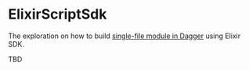 # ElixirScriptSdk

The exploration on how to build [single-file module in Dagger](https://github.com/dagger/dagger/issues/8808) 
using Elixir SDK.

TBD

